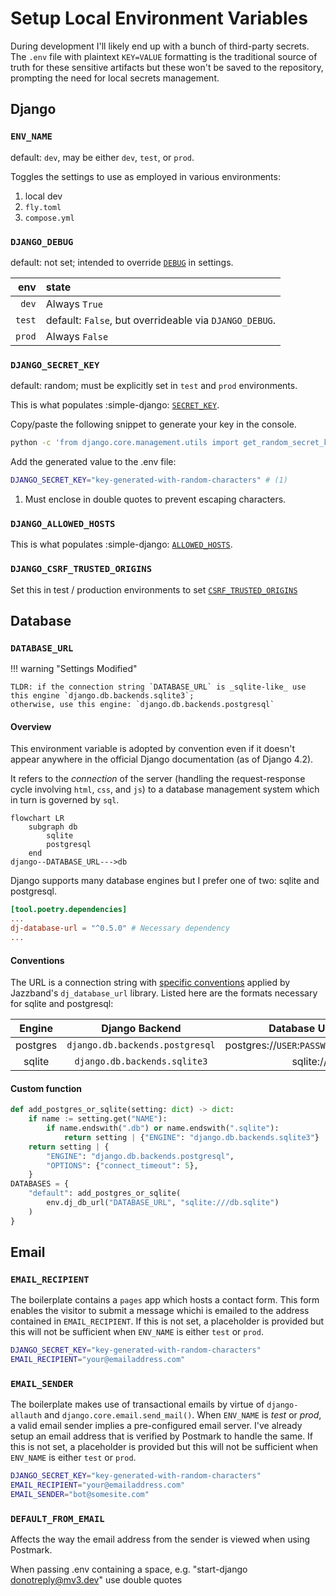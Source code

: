 # Setup Local Environment Variables

During development I'll likely end up with a bunch of third-party secrets. The `.env` file with plaintext `KEY=VALUE` formatting is the traditional source of truth for these sensitive artifacts but these won't be saved to the repository, prompting the need for local secrets management.

## Django

### `ENV_NAME`

default: `dev`, may be either `dev`, `test`, or `prod`.

Toggles the settings to use as employed in various environments:

1. local dev
2. `fly.toml`
3. `compose.yml`

### `DJANGO_DEBUG`

default: not set; intended to override [`DEBUG`](https://docs.djangoproject.com/en/dev/ref/settings/#debug) in settings.

env | state
--:|:--
`dev` | Always `True`
`test` | default: `False`, but overrideable via `DJANGO_DEBUG`.
`prod` | Always `False`

### `DJANGO_SECRET_KEY`

default: random; must be explicitly set in `test` and `prod` environments.

This is what populates :simple-django: [`SECRET_KEY`](https://docs.djangoproject.com/en/dev/ref/settings/#std-setting-SECRET_KEY).

Copy/paste the following snippet to generate your key in the console.

```sh title="Generates key from command line."
python -c 'from django.core.management.utils import get_random_secret_key; print(get_random_secret_key())'
```

Add the generated value to the .env file:

```sh title="/.env"
DJANGO_SECRET_KEY="key-generated-with-random-characters" # (1)
```

1. Must enclose in double quotes to prevent escaping characters.

### `DJANGO_ALLOWED_HOSTS`

This is what populates :simple-django: [`ALLOWED_HOSTS`](https://docs.djangoproject.com/en/dev/ref/settings/#allowed-hosts).

### `DJANGO_CSRF_TRUSTED_ORIGINS`

Set this in test / production environments to set [`CSRF_TRUSTED_ORIGINS`](https://docs.djangoproject.com/en/dev/ref/settings/#csrf-trusted-origins)

## Database

### `DATABASE_URL`

!!! warning "Settings Modified"

    TLDR: if the connection string `DATABASE_URL` is _sqlite-like_ use this engine `django.db.backends.sqlite3`;
    otherwise, use this engine: `django.db.backends.postgresql`

#### Overview

This environment variable is adopted by convention even if it doesn't appear anywhere in the official Django documentation (as of Django 4.2).

It refers to the _connection_ of the server (handling the request-response cycle involving `html`, `css`, and `js`) to a database management system which in turn is governed by `sql`.

```mermaid
flowchart LR
    subgraph db
        sqlite
        postgresql
    end
django--DATABASE_URL--->db
```

Django supports many database engines but I prefer one of two: sqlite and postgresql.

```toml
[tool.poetry.dependencies]
...
dj-database-url = "^0.5.0" # Necessary dependency
...
```

#### Conventions

The URL is a connection string with [specific conventions](https://github.com/jazzband/dj-database-url#url-schema) applied by Jazzband's `dj_database_url` library. Listed here are the formats necessary for sqlite and postgresql:

Engine | Django Backend | Database URL Format
:--:|:--:|:--:
postgres | `django.db.backends.postgresql` | postgres://`USER`:`PASSWORD`@`HOST`:`PORT`/`NAME`
sqlite | `django.db.backends.sqlite3` | sqlite:///`PATH`

#### Custom function

```py title="config/settings/_settings.py" linenums="1" hl_lines="1 10"
def add_postgres_or_sqlite(setting: dict) -> dict:
    if name := setting.get("NAME"):
        if name.endswith(".db") or name.endswith(".sqlite"):
            return setting | {"ENGINE": "django.db.backends.sqlite3"}
    return setting | {
        "ENGINE": "django.db.backends.postgresql",
        "OPTIONS": {"connect_timeout": 5},
    }
DATABASES = {
    "default": add_postgres_or_sqlite(
        env.dj_db_url("DATABASE_URL", "sqlite:///db.sqlite")
    )
}
```

## Email

### `EMAIL_RECIPIENT`

The boilerplate contains a `pages` app which hosts a contact form. This form enables the visitor to submit a message whichi is emailed to the address contained in `EMAIL_RECIPIENT`. If this is not set, a placeholder is provided but this will not be sufficient when `ENV_NAME` is either `test` or `prod`.

```sh title="/.env" linenums="1" hl_lines="2"
DJANGO_SECRET_KEY="key-generated-with-random-characters"
EMAIL_RECIPIENT="your@emailaddress.com"
```

### `EMAIL_SENDER`

The boilerplate makes use of transactional emails by virtue of `django-allauth` and `django.core.email.send_mail()`. When `ENV_NAME` is _test_ or _prod_, a valid email sender implies a pre-configured email server. I've already setup an email address that is verified by Postmark to handle the same. If this is not set, a placeholder is provided but this will not be sufficient when `ENV_NAME` is either `test` or `prod`.

```sh title="/.env" linenums="1" hl_lines="3"
DJANGO_SECRET_KEY="key-generated-with-random-characters"
EMAIL_RECIPIENT="your@emailaddress.com"
EMAIL_SENDER="bot@somesite.com"
```

### `DEFAULT_FROM_EMAIL`

Affects the way the email address from the sender is viewed when using Postmark.

When passing .env containing a space, e.g. "start-django <donotreply@mv3.dev>" use double quotes

